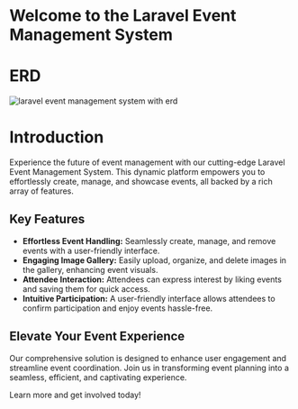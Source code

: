 # Welcome to the Laravel Event Management System

# ERD

![laravel event management system with erd](https://user-images.githubusercontent.com/63138189/263990595-f23c4839-954a-4d0f-bd03-08f06fb41765.png)

# Introduction

Experience the future of event management with our cutting-edge Laravel Event Management System. This dynamic platform empowers you to effortlessly create, manage, and showcase events, all backed by a rich array of features.

## Key Features

- **Effortless Event Handling:** Seamlessly create, manage, and remove events with a user-friendly interface.
- **Engaging Image Gallery:** Easily upload, organize, and delete images in the gallery, enhancing event visuals.
- **Attendee Interaction:** Attendees can express interest by liking events and saving them for quick access.
- **Intuitive Participation:** A user-friendly interface allows attendees to confirm participation and enjoy events hassle-free.

## Elevate Your Event Experience

Our comprehensive solution is designed to enhance user engagement and streamline event coordination. Join us in transforming event planning into a seamless, efficient, and captivating experience.

Learn more and get involved today!



